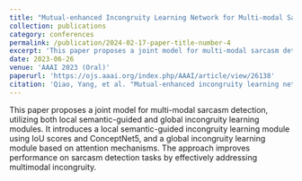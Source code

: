 ```yaml
---
title: "Mutual-enhanced Incongruity Learning Network for Multi-modal Sarcasm Detection"
collection: publications
category: conferences
permalink: /publication/2024-02-17-paper-title-number-4
excerpt: 'This paper proposes a joint model for multi-modal sarcasm detection, utilizing local semantic-guided and global incongruity learning.'
date: 2023-06-26
venue: 'AAAI 2023 (Oral)'
paperurl: 'https://ojs.aaai.org/index.php/AAAI/article/view/26138'
citation: 'Qiao, Yang, et al. "Mutual-enhanced incongruity learning network for multi-modal sarcasm detection." Proceedings of the AAAI Conference on Artificial Intelligence. Vol. 37. No. 8. 2023.'
---
```


This paper proposes a joint model for multi-modal sarcasm detection, utilizing both local semantic-guided and global incongruity learning modules. It introduces a local semantic-guided incongruity learning module using IoU scores and ConceptNet5, and a global incongruity learning module based on attention mechanisms. The approach improves performance on sarcasm detection tasks by effectively addressing multimodal incongruity.
